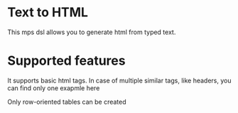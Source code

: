 # Text to HTML
This mps dsl allows you to generate html from typed text.

# Supported features
It supports basic html tags. In case of multiple similar tags, like headers, you can find only one exapmle here

Only row-oriented tables can be created
